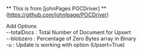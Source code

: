 
** This is from [johnPages POCDriver] ** (https://github.com/johnlpage/POCDriver) 

Add Options </br>
--totalDocs : Total Number of Document for Upsert</br>
--blobzero  : Percentage of Zero Bytes array in Binary</br> 
-u : Update is working with option (Upsert=True)</br>


